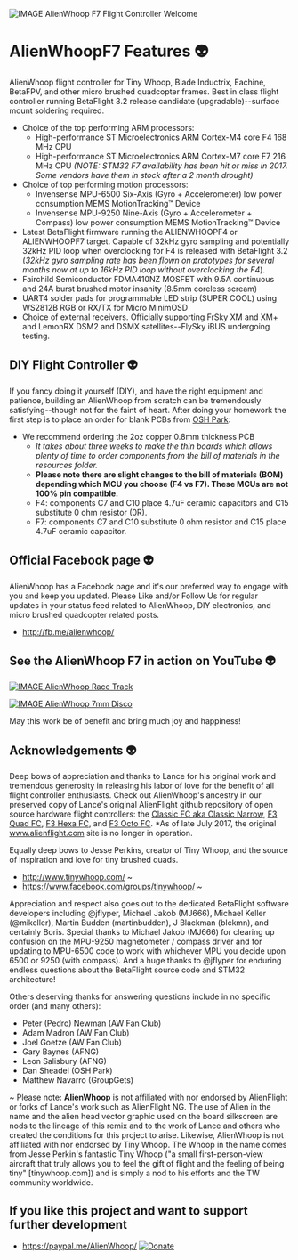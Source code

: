 ![IMAGE AlienWhoop F7 Flight Controller Welcome](https://scontent-iad3-1.xx.fbcdn.net/v/t1.0-9/20375760_1452516294794035_3452827763551447574_n.png?oh=ce87191ab286e5735aee62b3992636ee&oe=5A38B747)

# AlienWhoopF7 Features :alien:
AlienWhoop flight controller for Tiny Whoop, Blade Inductrix, Eachine, BetaFPV, and other micro brushed quadcopter frames. Best in class flight controller running BetaFlight 3.2 release candidate (upgradable)--surface mount soldering required.

* Choice of the top performing ARM processors: 
  * High-performance ST Microelectronics ARM Cortex-M4 core F4 168 MHz CPU
  * High-performance ST Microelectronics ARM Cortex-M7 core F7 216 MHz CPU
     *(NOTE: STM32 F7 availability has been hit or miss in 2017. Some vendors have them in stock after a 2 month drought)*
* Choice of top performing motion processors: 
  * Invensense MPU-6500 Six-Axis (Gyro + Accelerometer) low power consumption MEMS MotionTracking™ Device
  * Invensense MPU-9250 Nine-Axis (Gyro + Accelerometer + Compass) low power consumption MEMS MotionTracking™ Device
* Latest BetaFlight firmware running the ALIENWHOOPF4 or ALIENWHOOPF7 target. Capable of 32kHz gyro sampling and potentially 32kHz PID loop when overclocking for F4 is released with BetaFlight 3.2 (*32kHz gyro sampling rate has been flown on prototypes for several months now at up to 16kHz PID loop without overclocking the F4*).
* Fairchild Semiconductor FDMA410NZ MOSFET with 9.5A continuous and 24A burst brushed motor insanity (8.5mm coreless scream)
* UART4 solder pads for programmable LED strip (SUPER COOL) using WS2812B RGB or RX/TX for Micro MinimOSD
* Choice of external receivers. Officially supporting FrSky XM and XM+ and LemonRX DSM2 and DSMX satellites--FlySky iBUS undergoing testing.

## DIY Flight Controller :alien:
If you fancy doing it yourself (DIY), and have the right equipment and patience, building an AlienWhoop from scratch can be tremendously satisfying--though not for the faint of heart. After doing your homework the first step is to place an order for blank PCBs from [OSH Park](https://oshpark.com/shared_projects/m61Bc99Q):
* We recommend ordering the 2oz copper 0.8mm thickness PCB
  * *It takes about three weeks to make the thin boards which allows plenty of time to order components from the bill of materials in the resources folder.*
  * **Please note there are slight changes to the bill of materials (BOM) depending which MCU you choose (F4 vs F7). These MCUs are not 100% pin compatible.**
   * F4: components C7 and C10 place 4.7uF ceramic capacitors and C15 substitute 0 ohm resistor (0R).
   * F7: components C7 and C10 substitute 0 ohm resistor and C15 place 4.7uF ceramic capacitor.

## Official Facebook page :alien:
AlienWhoop has a Facebook page and it's our preferred way to engage with you and keep you updated. Please Like and/or Follow Us for regular updates in your status feed related to AlienWhoop, DIY electronics, and micro brushed quadcopter related posts.
* http://fb.me/alienwhoop/

## See the AlienWhoop F7 in action on YouTube :alien:

[![IMAGE AlienWhoop Race Track](https://img.youtube.com/vi/VbBsdTQpdaE/0.jpg)](https://www.youtube.com/watch?v=VbBsdTQpdaE&t=5s)

[![IMAGE AlienWhoop 7mm Disco ](https://img.youtube.com/vi/Ov4fFRiZYsI/0.jpg)](https://youtu.be/Ov4fFRiZYsI)

May this work be of benefit and bring much joy and happiness!

## Acknowledgements :alien:

Deep bows of appreciation and thanks to Lance for his original work and tremendous
generosity in releasing his labor of love for the benefit of all flight controller
enthusiasts. Check out AlienWhoop's ancestry in our preserved copy of Lance's original AlienFlight
github repository of open source hardware flight controllers: the [Classic FC aka Classic Narrow](https://github.com/brucesdad13/AlienFlightArchive/blob/master/Flight-Controllers/Classic#narrow-classic-flight-controller), [F3 Quad FC](https://github.com/brucesdad13/AlienFlightArchive/blob/master/Flight-Controllers/F3-V1/F3-Quad#f3-quad-brushed-v1-flight-controller), [F3 Hexa FC](https://github.com/brucesdad13/AlienFlightArchive/blob/master/Flight-Controllers/F3-V1/F3-Hexa#f3-hexa-brushed-v1-flight-controller), and [F3 Octo FC](https://github.com/brucesdad13/AlienFlightArchive/blob/master/Flight-Controllers/F3-V1/F3-Octo#f3-octo-brushed-v1-flight-controller).
*As of late July 2017, the original www.alienflight.com site is no longer in operation.

Equally deep bows to Jesse Perkins, creator of Tiny Whoop, and the source of inspiration and love for tiny brushed quads.
* http://www.tinywhoop.com/ ~
* https://www.facebook.com/groups/tinywhoop/ ~

Appreciation and respect also goes out to the dedicated BetaFlight software developers including @jflyper, Michael Jakob (MJ666), Michael Keller (@mikeller), Martin Budden (martinbudden), J Blackman (blckmn), and certainly Boris. Special thanks to Michael Jakob (MJ666) for clearing up confusion on the MPU-9250 magnetometer / compass driver and for updating to MPU-6500 code to work with whichever MPU you decide upon 6500 or 9250 (with compass). And a huge thanks to @jflyper for enduring endless questions about the BetaFlight source code and STM32 architecture!

Others deserving thanks for answering questions include in no specific order (and many others):
* Peter (Pedro) Newman (AW Fan Club)
* Adam Madron (AW Fan Club)
* Joel Goetze (AW Fan Club)
* Gary Baynes (AFNG)
* Leon Salisbury (AFNG)
* Dan Sheadel (OSH Park)
* Matthew Navarro (GroupGets)

~ Please note: **AlienWhoop** is not affiliated with nor endorsed by AlienFlight or forks of Lance's work such as AlienFlight NG. The use of Alien in the name and the alien head vector graphic used on the board silkscreen are nods to the lineage of this remix and to the work of Lance and others who created the conditions for this project to arise. Likewise, AlienWhoop is not affiliated with nor endorsed by Tiny Whoop. The Whoop in the name comes from Jesse Perkin's fantastic Tiny Whoop ("a small first-person-view aircraft that truly allows you to feel the gift of flight and the feeling of being tiny" [tinywhoop.com]) and is simply a nod to his efforts and the TW community worldwide.

## If you like this project and want to support further development
* https://paypal.me/AlienWhoop/ <a href="https://paypal.me/AlienWhoop/"><img src="https://camo.githubusercontent.com/bf75919b94531ffe3b83ca1249b33a6ece815232/68747470733a2f2f7777772e70617970616c2e636f6d2f656e5f55532f692f62746e2f62746e5f646f6e6174655f4c472e676966" border="0" name="user-content-submit" title="PayPal - The safer, easier way to pay online!" alt="Donate" data-canonical-src="https://www.paypal.com/en_US/i/btn/btn_donate_LG.gif" style="max-width:100%;"></a>
